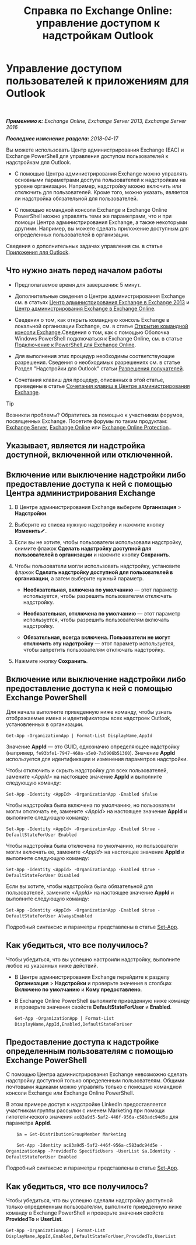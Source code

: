 ﻿---
title: 'Справка по Exchange Online: управление доступом к надстройкам Outlook'
TOCTitle: Управление доступом пользователей к приложениям для Outlook
ms:assetid: e5833dec-a23a-439e-ac03-92671817bff8
ms:mtpsurl: https://technet.microsoft.com/ru-ru/library/JJ943757(v=EXCHG.150)
ms:contentKeyID: 52061282
ms.date: 05/05/2018
mtps_version: v=EXCHG.150
ms.translationtype: HT
---

# Управление доступом пользователей к приложениям для Outlook

 

_**Применимо к:** Exchange Online, Exchange Server 2013, Exchange Server 2016_

_**Последнее изменение раздела:** 2018-04-17_

Вы можете использовать Центр администрирования Exchange (EAC) и Exchange PowerShell для управления доступом пользователей к надстройкам для Outlook.

  - С помощью Центра администрирования Exchange можно управлять основными параметрами доступа пользователей к надстройкам на уровне организации. Например, надстройку можно включить или отключить для пользователей. Кроме того, можно указать, является ли надстройка обязательной для пользователей.

  - С помощью командной консоли Exchange и Exchange Online PowerShell можно управлять теми же параметрами, что и при помощи Центра администрирования Exchange, а также некоторыми другими. Например, вы можете сделать приложение доступным для определенных пользователей в организации.

Сведения о дополнительных задачах управления см. в статье [Приложения для Outlook](add-ins-for-outlook-exchange-2013-help.md).

## Что нужно знать перед началом работы

  - Предполагаемое время для завершения: 5 минут.

  - Дополнительные сведения о Центре администрирования Exchange см. в статьях [Центр администрирования Exchange в Exchange 2013](exchange-admin-center-in-exchange-2013-exchange-2013-help.md) и [Центр администрирования Exchange в Exchange Online](https://technet.microsoft.com/ru-ru/library/jj200743\(v=exchg.150\)).

  - Сведения о том, как открыть командную консоль Exchange в локальной организации Exchange, см. в статье [Открытие командной консоли Exchange](https://technet.microsoft.com/ru-ru/library/dd638134\(v=exchg.150\)).Сведения о том, как с помощью Оболочка Windows PowerShell подключаться к Exchange Online, см. в статье [Подключение к PowerShell для Exchange Online](https://go.microsoft.com/fwlink/p/?linkid=396554).

  - Для выполнения этих процедур необходимы соответствующие разрешения. Сведения о необходимых разрешениях см. в статье Раздел "Надстройки для Outlook" статьи [Разрешения получателей](recipients-permissions-exchange-2013-help.md).

  - Сочетания клавиш для процедур, описанных в этой статье, приведены в статье [Сочетания клавиш в Центре администрирования Exchange](keyboard-shortcuts-in-the-exchange-admin-center-exchange-online-protection-help.md).

> [!TIP]  
> Возникли проблемы? Обратитесь за помощью к участникам форумов, посвященных Exchange. Посетите форумы по таким продуктам: <a href="https://go.microsoft.com/fwlink/p/?linkid=60612">Exchange Server</a>, <a href="https://go.microsoft.com/fwlink/p/?linkid=267542">Exchange Online</a> или <a href="https://go.microsoft.com/fwlink/p/?linkid=285351">Exchange Online Protection</a>..


## Указывает, является ли надстройка доступной, включенной или отключенной.

## Включение или выключение надстройки либо предоставление доступа к ней с помощью Центра администрирования Exchange

1.  В Центре администрирования Exchange выберите **Организация** \> **Надстройки**.

2.  Выберите из списка нужную надстройку и нажмите кнопку **Изменить**![Значок редактирования](images/Bb124582.6f53ccb2-1f13-4c02-bea0-30690e6ea71d(EXCHG.150).gif "Значок редактирования").

3.  Если вы не хотите, чтобы пользователи использовали надстройку, снимите флажок **Сделать надстройку доступной для пользователей в организации** и нажмите кнопку **Сохранить**.

4.  Чтобы пользователи могли использовать надстройку, установите флажок **Сделать надстройку доступной для пользователей в организации**, а затем выберите нужный параметр.
    
      - **Необязательная, включена по умолчанию** — этот параметр используется, чтобы разрешить пользователям отключать надстройку.
    
      - **Необязательная, отключена по умолчанию** — этот параметр используется, чтобы разрешить пользователям включать надстройку.
    
      - **Обязательная, всегда включена. Пользователи не могут отключить эту надстройку** — этот параметр используется, чтобы запретить пользователям отключать надстройку.

5.  Нажмите кнопку **Сохранить**.

## Включение или выключение надстройки либо предоставление доступа к ней с помощью Exchange PowerShell

Для начала выполните приведенную ниже команду, чтобы узнать отображаемые имена и идентификаторы всех надстроек Outlook, установленных в организации.

    Get-App -OrganizationApp | Format-List DisplayName,AppId

Значение **AppId** — это GUID, однозначно определяющее надстройку (например, `fe93bfe1-7947-460a-a5e0-7a5906b51360`). Значение **AppId** используется для идентификации и изменения параметров надстройки.

Чтобы отключить и скрыть надстройку для всех пользователей, замените *\<AppId\>* на настоящее значение **AppId** и выполните следующую команду:

    Set-App -Identity <AppId> -OrganizationApp -Enabled $false

Чтобы надстройка была включена по умолчанию, но пользователи могли отключать ее, замените *\<AppId\>* на настоящее значение **AppId** и выполните следующую команду:

    Set-App -Identity <AppId> -OrganizationApp -Enabled $true -DefaultStateForUser Enabled

Чтобы надстройка была отключена по умолчанию, но пользователи могли включать ее, замените *\<AppId\>* на настоящее значение **AppId** и выполните следующую команду:

    Set-App -Identity <AppId> -OrganizationApp -Enabled $true -DefaultStateForUser Disabled

Если вы хотите, чтобы надстройка была обязательной для пользователей, замените *\<AppId\>* на настоящее значение **AppId** и выполните следующую команду:

    Set-App -Identity <AppId> -OrganizationApp -Enabled $true -DefaultStateForUser AlwaysEnabled

Подробный синтаксис и параметры представлены в статье [Set-App](https://technet.microsoft.com/ru-ru/library/jj218630\(v=exchg.150\)).

## Как убедиться, что все получилось?

Чтобы убедиться, что вы успешно настроили надстройку, выполните любое из указанных ниже действий.

  - В Центре администрирования Exchange перейдите к разделу **Организация** \> **Надстройки** и проверьте значения в столбцах **Включено по умолчанию** и **Кому предоставлено**.

  - В Exchange Online PowerShell выполните приведенную ниже команду и проверьте значения свойств **DefaultStateForUser** и **Enabled**.
    
        Get-App -OrganizationApp | Format-List DisplayName,AppId,Enabled,DefaultStateForUser

## Предоставление доступа к надстройке определенным пользователям с помощью Exchange PowerShell

С помощью Центра администрирования Exchange невозможно сделать надстройку доступной только определенным пользователям. Общими почтовыми ящиками можно управлять только с помощью командной консоли Exchange или Exchange Online PowerShell.

В этом примере доступ к надстройке LinkedIn предоставляется участникам группы рассылки с именем Marketing при помощи гипотетического значения `ac83a9d5-5af2-446f-956a-c583adc94d5e` для параметра **AppId**.

```
    $a = Get-DistributionGroupMember Marketing
```
```
    Set-App -Identity ac83a9d5-5af2-446f-956a-c583adc94d5e -OrganizationApp -ProvidedTo SpecificUsers -UserList $a.Identity -DefaultStateForUser Enabled
```
Подробный синтаксис и параметры представлены в статье [Set-App](https://technet.microsoft.com/ru-ru/library/jj218630\(v=exchg.150\)).

## Как убедиться, что все получилось?

Чтобы убедиться, что вы успешно сделали надстройку доступной только определенным пользователям, выполните приведенную ниже команду в Exchange PowerShell и проверьте значения свойств **ProvidedTo** и **UserList**.

    Get-App -OrganizationApp | Format-List DisplayName,AppId,Enabled,DefaultStateForUser,ProvidedTo,UserList

